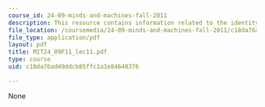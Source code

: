 ```yaml
---
course_id: 24-09-minds-and-machines-fall-2011
description: This resource contains information related to the identity theory.
file_location: /coursemedia/24-09-minds-and-machines-fall-2011/c18da76ad49ddcb85ffc1a1e84648376_MIT24_09F11_lec11.pdf
file_type: application/pdf
layout: pdf
title: MIT24_09F11_lec11.pdf
type: course
uid: c18da76ad49ddcb85ffc1a1e84648376

---
```

None